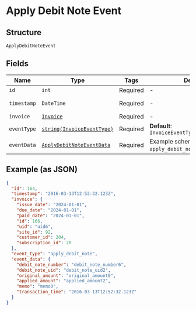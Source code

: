 
# Apply Debit Note Event

## Structure

`ApplyDebitNoteEvent`

## Fields

| Name | Type | Tags | Description | Getter | Setter |
|  --- | --- | --- | --- | --- | --- |
| `id` | `int` | Required | - | getId(): int | setId(int id): void |
| `timestamp` | `DateTime` | Required | - | getTimestamp(): \DateTime | setTimestamp(\DateTime timestamp): void |
| `invoice` | [`Invoice`](../../doc/models/invoice.md) | Required | - | getInvoice(): Invoice | setInvoice(Invoice invoice): void |
| `eventType` | [`string(InvoiceEventType)`](../../doc/models/invoice-event-type.md) | Required | **Default**: `InvoiceEventType::APPLY_DEBIT_NOTE` | getEventType(): string | setEventType(string eventType): void |
| `eventData` | [`ApplyDebitNoteEventData`](../../doc/models/apply-debit-note-event-data.md) | Required | Example schema for an `apply_debit_note` event | getEventData(): ApplyDebitNoteEventData | setEventData(ApplyDebitNoteEventData eventData): void |

## Example (as JSON)

```json
{
  "id": 164,
  "timestamp": "2016-03-13T12:52:32.123Z",
  "invoice": {
    "issue_date": "2024-01-01",
    "due_date": "2024-01-01",
    "paid_date": "2024-01-01",
    "id": 166,
    "uid": "uid6",
    "site_id": 92,
    "customer_id": 204,
    "subscription_id": 20
  },
  "event_type": "apply_debit_note",
  "event_data": {
    "debit_note_number": "debit_note_number6",
    "debit_note_uid": "debit_note_uid2",
    "original_amount": "original_amount0",
    "applied_amount": "applied_amount2",
    "memo": "memo0",
    "transaction_time": "2016-03-13T12:52:32.123Z"
  }
}
```

